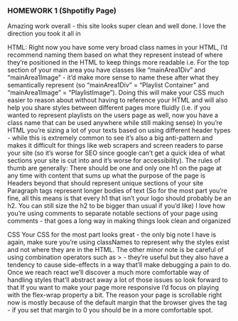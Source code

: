 ### HOMEWORK 1 (Shpotifly Page)
Amazing work overall - this site looks super clean and well done. I love the direction you took it all in

HTML:
 Right now you have some very broad class names in your HTML, I’d recommend naming them based on what they represent instead of where they’re positioned in the HTML to keep things more readable
i.e. For the top section of your main area you have classes like “mainArea1Div” and “mainArea1Image” - it’d make more sense to name these after what they semantically represent (so “mainArea1Div” = “Playlist Container” and “mainArea1Image” = “PlaylistImage”). Doing this will make your CSS much easier to reason about without having to reference your HTML and will also help you share styles between different pages more fluidly (i.e. if you wanted to represent playlists on the users page as well, now you have a class name that can be used anywhere while still making sense)
In you’re HTML you’re sizing a lot of your texts based on using different header types - while this is extremely common to see it’s also a big anti-pattern and makes it difficult for things like web scrapers and screen readers to parse your site (so it’s worse for SEO since google can’t get a quick idea of what sections your site is cut into and it’s worse for accessibility). The rules of thumb are generally:
There should be one and only one h1 on the page at any time with content that sums up what the purpose of the page is
 Headers beyond that should represent unique sections of your site
 Paragraph tags represent longer bodies of text
(So for the most part you’re fine, all this means is that every h1 that isn’t your logo should probably be an h2. You can still size the h2 to be bigger than usual if you’d like)
I love how you’re using comments to separate notable sections of your page using comments - that goes a long way in making things look clean and organized

CSS
Your CSS for the most part looks great - the only big note I have is again, make sure you’re using classNames to represent why the styles exist and not where they are in the HTML. The other minor note is be careful of using combination operators such as > - they’re useful but they also have a tendency to cause side-effects in a way that’ll make debugging a pain to do. Once we reach react we’ll discover a much more comfortable way of handling styles that’ll abstract away a lot of those issues so look forward to that
If you want to make your page more responsive I’d focus on playing with the flex-wrap property a bit. The reason your page is scrollable right now is mostly because of the default margin that the browser gives the <body> tag - if you set that margin to 0 you should be in a more comfortable spot.
